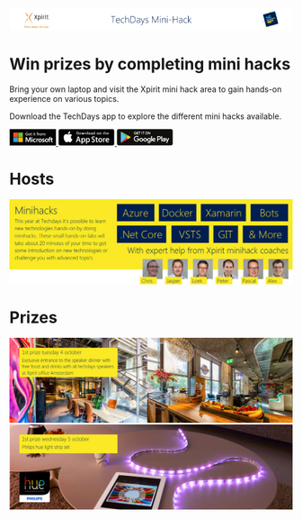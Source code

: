 ![Xpirit TechDays MiniHack Banner](./HackBanner-s.png)

# Win prizes by completing mini hacks
Bring your own laptop and visit the Xpirit mini hack area to gain hands-on experience on various topics.

Download the TechDays app to explore the different mini hacks available. 

<a href="https://www.microsoft.com/store/apps/9NBLGGH4TBWD">
<img alt="Microsoft" src="Images/badge-windows-x2.png" height=30>
</a>
<a href="https://itunes.apple.com/us/app/techdays-16/id1137372151?ls=1&mt=8">
<img alt="Apple" src="Images/badge-apple-x2.png" height=30>
</a>
<a href="https://play.google.com/store/apps/details?id=com.xpirit.techdays">
<img alt="Google" src="Images/badge-google-x2.png" height=30>
</a>

# Hosts
![Xpirit Hosts](Images/minihacksbanner.png)

# Prizes
![Prize 1](Images/prize1.png)
![Prize 2](Images/prize2.png)